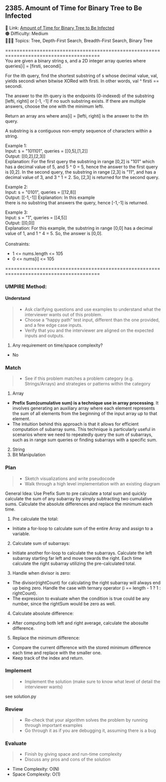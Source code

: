 ## 2385. Amount of Time for Binary Tree to Be Infected

📎 Link: [Amount of Time for Binary Tree to Be Infected](https://leetcode.com/problems/amount-of-time-for-binary-tree-to-be-infected/description/)<br>
🟠 Difficulty: Medium<br>
👩🏻‍💻 Topics: Tree, Depth-First Search, Breadth-First Search, Binary Tree<br>

=======================================================================================<br>
You are given a binary string s, and a 2D integer array queries where queries[i] = [firsti, secondi].<br>

For the ith query, find the shortest substring of s whose decimal value, val, yields secondi when bitwise XORed with firsti. In other words, val ^ firsti == secondi.<br>

The answer to the ith query is the endpoints (0-indexed) of the substring [lefti, righti] or [-1, -1] if no such substring exists. If there are multiple answers, choose the one with the minimum lefti.<br>

Return an array ans where ans[i] = [lefti, righti] is the answer to the ith query.<br>

A substring is a contiguous non-empty sequence of characters within a string.<br>

Example 1:<br>
Input: s = "101101", queries = [[0,5],[1,2]]<br>
Output: [[0,2],[2,3]]<br>
Explanation: For the first query the substring in range [0,2] is "101" which has a decimal value of 5, and 5 ^ 0 = 5, hence the answer to the first query is [0,2]. In the second query, the substring in range [2,3] is "11", and has a decimal value of 3, and 3 ^ 1 = 2. So, [2,3] is returned for the second query.<br>

Example 2:<br>
Input: s = "0101", queries = [[12,8]]<br>
Output: [[-1,-1]]
Explanation: In this example <br>there is no substring that answers the query, hence [-1,-1] is returned.<br>

Example 3:<br>
Input: s = "1", queries = [[4,5]]<br>
Output: [[0,0]]<br>
Explanation: For this example, the substring in range [0,0] has a decimal value of 1, and 1 ^ 4 = 5. So, the answer is [0,0].<br>
<br>
Constraints:<br>

- 1 <= nums.length <= 105<br>
- 0 <= nums[i] <= 105<br>

=======================================================================================<br>

### UMPIRE Method:

#### Understand

> - Ask clarifying questions and use examples to understand what the interviewer wants out of this problem.
> - Choose a “happy path” test input, different than the one provided, and a few edge case inputs.
> - Verify that you and the interviewer are aligned on the expected inputs and outputs.

1. Any requirement on time/space complexity?

- No

### Match

> - See if this problem matches a problem category (e.g. Strings/Arrays) and strategies or patterns within the category

1. Array<br>

- **Prefix Sum(cumulative sum) is a technique use in array processing**. It involves generating an auxiliary array where each element represents the sum of all elements from the beginning of the input array up to that element.
- The intuition behind this approach is that it allows for efficient computation of subarray sums. This technique is particularly useful in scenarios where we need to repeatedly query the sum of subarrays, such as in range sum queries or finding subarrays with a specific sum.

2. String<br>
3. Bit Manipulation<br>

### Plan

> - Sketch visualizations and write pseudocode
> - Walk through a high level implementation with an existing diagram

General Idea: Use Prefix Sum to pre calculate a total sum and quickly calculate the sum of any subarray by simply subtracting two cumulative sums. Calculate the absolute differences and replace the minimum each time.

1. Pre calculate the total:

- Initiate a for-loop to calculate sum of the entire Array and assign to a variable.

2. Calculate sum of subarrays:

- Initiate another for-loop to calculate the subarrays. Calculate the left subarray starting far left and move towards the right. Each time calculate the right subarray utilizing the pre-calculated total.

3. Handle when divisor is zero:

- The divisor(rightCount) for calculating the right subarray will always end up being zero. Handle the case with ternary operator (i == length - 1 ? 1 : rightCount).
- The expression to evaluate when the condition is true could be any number, since the rightSum would be zero as well.

4. Calculate absolute difference:

- After computing both left and right average, calculate the abosulte difference.

5. Replace the minimum difference:

- Compare the current difference with the stored minimum difference each time and replace with the smaller one.
- Keep track of the index and return.

### Implement

> - Implement the solution (make sure to know what level of detail the interviewer wants)

see solution.py

### Review

> - Re-check that your algorithm solves the problem by running through important examples
> - Go through it as if you are debugging it, assuming there is a bug

### Evaluate

> - Finish by giving space and run-time complexity
> - Discuss any pros and cons of the solution

- Time Complexity: O(N)
- Space Complexity: O(1)
